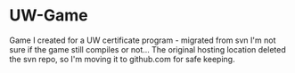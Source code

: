 UW-Game
=======
Game I created for a UW certificate program - migrated from svn
I'm not sure if the game still compiles or not...
The original hosting location deleted the svn repo, so I'm moving it to github.com for safe keeping.
